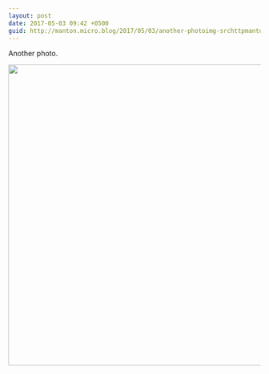 ```yaml
---
layout: post
date: 2017-05-03 09:42 +0500
guid: http://manton.micro.blog/2017/05/03/another-photoimg-srchttpmantonmicrobloguploadsjpg.html
---
```

Another photo.

<img src="http://manton.micro.blog/uploads/2017/2524943013.jpg" width="600" height="600" style="height: auto" />
